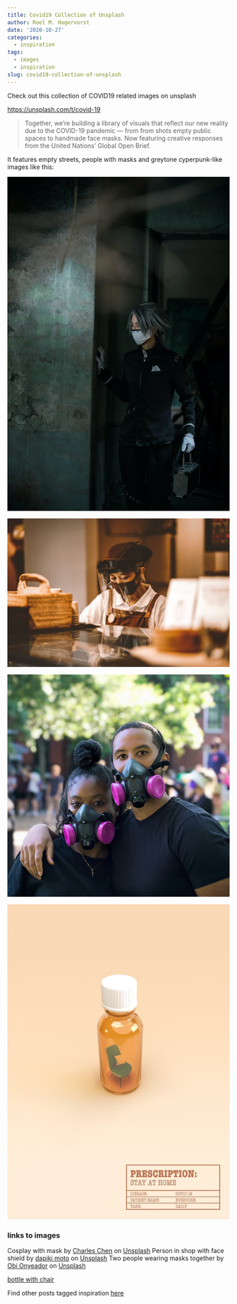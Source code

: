 ```yaml
---
title: Covid19 Collection of Unsplash
author: Roel M. Hogervorst
date: '2020-10-27'
categories:
  - inspiration
tags:
  - images
  - inspiration
slug: covid19-collection-of-unsplash
---
```


Check out this collection of COVID19 related images on unsplash

<https://unsplash.com/t/covid-19>

> Together, we’re building a library of visuals that reflect our new reality due to the COVID-19 pandemic — from from shots empty public spaces to handmade face masks. Now featuring creative responses from the United Nations’ Global Open Brief.

It features empty streets, people with masks and greytone cyperpunk-like images
like this:

![](charles-chen-cosplay-unsplash.jpg)

![](dapiki-moto-shop-unsplash.jpg)

![](obi-onyeador-blackshirtpinkmask-unsplash.jpg)

![](united-nations-covid-19-response--65Z9_tX5es-unsplash.jpg)

### links to images
<span>Cosplay with mask by <a href="https://unsplash.com/@color0911?utm_source=unsplash&amp;utm_medium=referral&amp;utm_content=creditCopyText">Charles Chen</a> on <a href="https://unsplash.com/?utm_source=unsplash&amp;utm_medium=referral&amp;utm_content=creditCopyText">Unsplash</a></span>
<span>Person in shop with face shield by <a href="https://unsplash.com/@dapiki?utm_source=unsplash&amp;utm_medium=referral&amp;utm_content=creditCopyText">dapiki moto</a> on <a href="https://unsplash.com/?utm_source=unsplash&amp;utm_medium=referral&amp;utm_content=creditCopyText">Unsplash</a></span>
<span>Two people wearing masks together by <a href="https://unsplash.com/@thenewmalcolm?utm_source=unsplash&amp;utm_medium=referral&amp;utm_content=creditCopyText">Obi Onyeador</a> on <a href="https://unsplash.com/?utm_source=unsplash&amp;utm_medium=referral&amp;utm_content=creditCopyText">Unsplash</a></span>

[bottle with chair](https://unsplash.com/photos/-65Z9_tX5es)

Find other posts tagged inspiration [here](https://notes.rmhogervorst.nl/categories/inspiration/)
